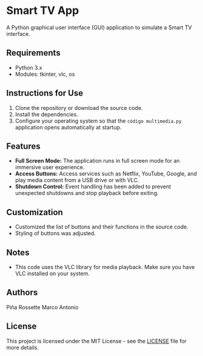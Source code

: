 # Smart TV App

A Python graphical user interface (GUI) application to simulate a Smart TV interface.

## Requirements

- Python 3.x
- Modules: tkinter, vlc, os

## Instructions for Use

1. Clone the repository or download the source code.
2. Install the dependencies.
3. Configure your operating system so that the `código multimedia.py` application opens automatically at startup.

## Features

- **Full Screen Mode:** The application runs in full screen mode for an immersive user experience.
- **Access Buttons:** Access services such as Netflix, YouTube, Google, and play media content from a USB drive or with VLC.
- **Shutdown Control:** Event handling has been added to prevent unexpected shutdowns and stop playback before exiting.

## Customization

- Customized the list of buttons and their functions in the source code.
- Styling of buttons was adjusted.

## Notes

- This code uses the VLC library for media playback. Make sure you have VLC installed on your system.

## Authors

Piña Rossette Marco Antonio

## License

This project is licensed under the MIT License - see the [LICENSE](LICENSE) file for more details.
